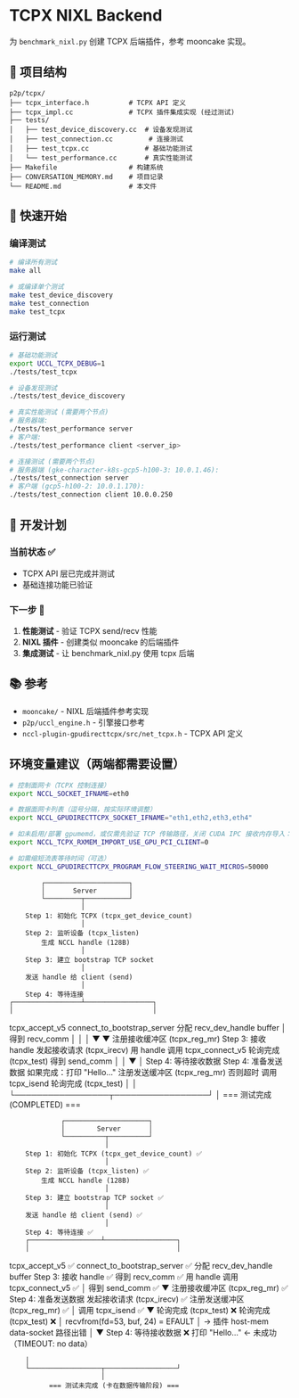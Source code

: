 # TCPX NIXL Backend

为 `benchmark_nixl.py` 创建 TCPX 后端插件，参考 mooncake 实现。

## 📁 项目结构

```
p2p/tcpx/
├── tcpx_interface.h          # TCPX API 定义
├── tcpx_impl.cc              # TCPX 插件集成实现 (经过测试)
├── tests/
│   ├── test_device_discovery.cc  # 设备发现测试
│   ├── test_connection.cc         # 连接测试
│   ├── test_tcpx.cc              # 基础功能测试
│   └── test_performance.cc       # 真实性能测试
├── Makefile                  # 构建系统
├── CONVERSATION_MEMORY.md    # 项目记录
└── README.md                 # 本文件
```

## 🚀 快速开始

### 编译测试
```bash
# 编译所有测试
make all

# 或编译单个测试
make test_device_discovery
make test_connection
make test_tcpx
```

### 运行测试
```bash
# 基础功能测试
export UCCL_TCPX_DEBUG=1
./tests/test_tcpx

# 设备发现测试
./tests/test_device_discovery

# 真实性能测试 (需要两个节点)
# 服务器端:
./tests/test_performance server
# 客户端:
./tests/test_performance client <server_ip>

# 连接测试 (需要两个节点)
# 服务器端 (gke-character-k8s-gcp5-h100-3: 10.0.1.46):
./tests/test_connection server
# 客户端 (gcp5-h100-2: 10.0.1.170):
./tests/test_connection client 10.0.0.250
```

## 🎯 开发计划

### 当前状态 ✅
- TCPX API 层已完成并测试
- 基础连接功能已验证

### 下一步 🔄
1. **性能测试** - 验证 TCPX send/recv 性能
2. **NIXL 插件** - 创建类似 mooncake 的后端插件
3. **集成测试** - 让 benchmark_nixl.py 使用 tcpx 后端

## 📚 参考

- `mooncake/` - NIXL 后端插件参考实现
- `p2p/uccl_engine.h` - 引擎接口参考
- `nccl-plugin-gpudirecttcpx/src/net_tcpx.h` - TCPX API 定义

## 环境变量建议（两端都需要设置）

```bash
# 控制面网卡（TCPX 控制连接）
export NCCL_SOCKET_IFNAME=eth0

# 数据面网卡列表（逗号分隔，按实际环境调整）
export NCCL_GPUDIRECTTCPX_SOCKET_IFNAME="eth1,eth2,eth3,eth4"

# 如未启用/部署 gpumemd，或仅需先验证 TCP 传输路径，关闭 CUDA IPC 接收内存导入：
export NCCL_TCPX_RXMEM_IMPORT_USE_GPU_PCI_CLIENT=0

# 如需缩短流表等待时间（可选）
export NCCL_GPUDIRECTTCPX_PROGRAM_FLOW_STEERING_WAIT_MICROS=50000
```

            ┌─────────────────────┐
            │       Server        │
            └─────────┬───────────┘
                      │
        Step 1: 初始化 TCPX (tcpx_get_device_count)
                      │
        Step 2: 监听设备 (tcpx_listen)
            生成 NCCL handle (128B)
                      │
        Step 3: 建立 bootstrap TCP socket
                      │
        发送 handle 给 client (send)
                      │
        Step 4: 等待连接
    ┌─────────────────┴─────────────────┐
    │                                   │
tcpx_accept_v5                  connect_to_bootstrap_server
 分配 recv_dev_handle buffer            │
 得到 recv_comm                        │
    │                                   │
    ▼                                   ▼
注册接收缓冲区 (tcpx_reg_mr)     Step 3: 接收 handle
发起接收请求 (tcpx_irecv)          用 handle 调用 tcpx_connect_v5
轮询完成 (tcpx_test)               得到 send_comm
    │                                   │
    ▼                                   │
 Step 4: 等待接收数据                 Step 4: 准备发送数据
 如果完成：打印 "Hello..."             注册发送缓冲区 (tcpx_reg_mr)
 否则超时                              调用 tcpx_isend
                                       轮询完成 (tcpx_test)
    │                                   │
    └─────────────────┬─────────────────┘
                      │
           === 测试完成 (COMPLETED) ===

                 ┌─────────────────────┐
                 │        Server       │
                 └──────────┬──────────┘
                            │
        Step 1: 初始化 TCPX (tcpx_get_device_count) ✅
                            │
        Step 2: 监听设备 (tcpx_listen) ✅
            生成 NCCL handle (128B)
                            │
        Step 3: 建立 bootstrap TCP socket ✅
                            │
        发送 handle 给 client (send) ✅
                            │
        Step 4: 等待连接 ✅
        ┌──────────────────┴──────────────────┐
        │                                     │
 tcpx_accept_v5 ✅                     connect_to_bootstrap_server ✅
 分配 recv_dev_handle buffer           Step 3: 接收 handle ✅
 得到 recv_comm ✅                      用 handle 调用 tcpx_connect_v5 ✅
        │                                得到 send_comm ✅
        ▼
 注册接收缓冲区 (tcpx_reg_mr) ✅        Step 4: 准备发送数据
 发起接收请求 (tcpx_irecv) ✅           注册发送缓冲区 (tcpx_reg_mr) ✅
        │                                调用 tcpx_isend ✅
        ▼                                轮询完成 (tcpx_test) ❌
 轮询完成 (tcpx_test) ❌
   │   recvfrom(fd=53, buf, 24) = EFAULT
   │   → 插件 host-mem data-socket 路径出错
   │
   ▼
 Step 4: 等待接收数据 ❌
 打印 "Hello..." ← 未成功
 （TIMEOUT: no data）

        │
        └──────────────────┬──────────────────┘
                           │
              === 测试未完成 (卡在数据传输阶段) ===

